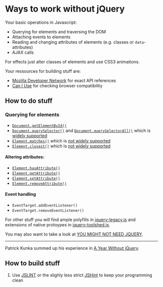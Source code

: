Ways to work without jQuery
===========================
Your basic operations in Javascript:

* Querying for elements and traversing the DOM
* Attaching events to elements
* Reading and changing attributes of elements (e.g. classes or `data`-attributes)
* AJAX calls

For effects just alter classes of elements and use CSS3 animations.

Your ressources for building stuff are:

* [Mozilla Developer Network](https://developer.mozilla.org/en-US/docs/Web/API) for exact API references
* [Can I Use](http://caniuse.com/) for checking browser compatibility

How to do stuff
---------------------

### Querying for elements

* [`Document.getElementById()`](https://developer.mozilla.org/en-US/docs/Web/API/Document/getElementById)
* [`Document.querySelector()`](https://developer.mozilla.org/en-US/docs/Web/API/Document/querySelector) and [`Document.querySelectorAll()`](https://developer.mozilla.org/en-US/docs/Web/API/Document/querySelectorAll) which is [widely supported](http://caniuse.com/#feat=queryselector)
* [`Element.matches()`](https://developer.mozilla.org/en-US/docs/Web/API/Element/matches) which is [not widely supported](http://caniuse.com/#feat=matchesselector)
* [`Element.closest()`](https://developer.mozilla.org/en-US/docs/Web/API/Element/closest) which is [not widely supported](http://caniuse.com/#feat=element-closest)

#### Altering attributes:

* [`Element.hasAttribute()`](https://developer.mozilla.org/en-US/docs/Web/API/Element/hasAttribute)
* [`Element.getAttribute()`](https://developer.mozilla.org/en-US/docs/Web/API/Element/getAttribute)
* [`Element.setAttribute()`](https://developer.mozilla.org/en-US/docs/Web/API/Element/setAttribute)
* [`Element.removeAttribute()`](https://developer.mozilla.org/en-US/docs/Web/API/Element/removeAttribute)

#### Event handling

* `EventTarget.addEventListener()`
* `EventTarget.removeEventListener()`

For other stuff you will find ample polyfills in [jquery-legacy.js](../src/jquery-legacy.js) and extensions of native protoypes in [jquery-toolshed.js](../src/jquery-toolshed.js).

You may also want to take a look at [YOU MIGHT NOT NEED JQUERY](http://youmightnotneedjquery.com/).

---

Patrick Kunka summed up his experience in [A Year Without jQuery](http://blog.wearecolony.com/a-year-without-jquery/).

How to build stuff
------------------

1. Use [JSLINT](https://github.com/stephenmathieson/grunt-jslint) or the slighly less strict [JSHint](https://github.com/gruntjs/grunt-contrib-jshint) to keep your programming clean
